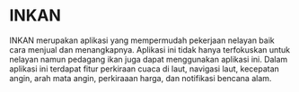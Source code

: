 # INKAN

INKAN merupakan aplikasi yang mempermudah pekerjaan nelayan baik cara menjual dan menangkapnya. Aplikasi ini tidak hanya 
terfokuskan untuk nelayan namun pedagang ikan juga dapat menggunakan aplikasi ini. Dalam aplikasi ini terdapat fitur perkiraan 
cuaca di laut, navigasi laut, kecepatan angin, arah mata angin, perkiraaan harga, dan notifikasi bencana alam.
